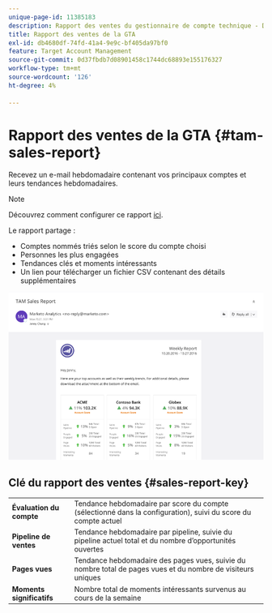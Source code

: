 ```yaml
---
unique-page-id: 11385183
description: Rapport des ventes du gestionnaire de compte technique - Documents Marketo - Documentation du produit
title: Rapport des ventes de la GTA
exl-id: db4680df-74fd-41a4-9e9c-bf405da97bf0
feature: Target Account Management
source-git-commit: 0d37fbdb7d08901458c1744dc68893e155176327
workflow-type: tm+mt
source-wordcount: '126'
ht-degree: 4%

---
```


# Rapport des ventes de la GTA {#tam-sales-report}

Recevez un e-mail hebdomadaire contenant vos principaux comptes et leurs tendances hebdomadaires.

>[!NOTE]
>
>Découvrez comment configurer ce rapport [ici](/help/marketo/product-docs/target-account-management/measure/tam-report-setup.md).

Le rapport partage :

* Comptes nommés triés selon le score du compte choisi
* Personnes les plus engagées
* Tendances clés et moments intéressants
* Un lien pour télécharger un fichier CSV contenant des détails supplémentaires

![](assets/tam-sales-report-1.png)

## Clé du rapport des ventes {#sales-report-key}

<table> 
 <tbody> 
  <tr> 
   <td><strong><span class="uicontrol">Évaluation du compte</span></strong></td> 
   <td> 
    <div>
      Tendance hebdomadaire par score du compte (sélectionné dans la configuration), suivi du score du compte actuel 
    </div></td> 
  </tr> 
  <tr> 
   <td><strong><span class="uicontrol">Pipeline de ventes</span></strong></td> 
   <td> 
    <div>
      Tendance hebdomadaire par pipeline, suivie du pipeline actuel total et du nombre d’opportunités ouvertes 
    </div></td> 
  </tr> 
  <tr> 
   <td><strong><span class="uicontrol">Pages vues</span></strong></td> 
   <td> 
    <div>
      Tendance hebdomadaire des pages vues, suivie du nombre total de pages vues et du nombre de visiteurs uniques 
    </div></td> 
  </tr> 
  <tr> 
   <td><strong><span class="uicontrol">Moments significatifs</span></strong></td> 
   <td> 
    <div>
      Nombre total de moments intéressants survenus au cours de la semaine 
    </div></td> 
  </tr> 
 </tbody> 
</table>
